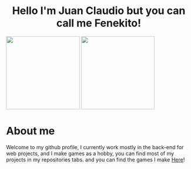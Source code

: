 <h1 align="center">Hello I'm Juan Claudio but you can call me Fenekito!</h1>
<div>
  <img height="200em" src="https://github-readme-stats.vercel.app/api?username=Fenekito"/>
  <img height="200em" src="https://github-readme-stats.vercel.app/api/top-langs/?username=Fenekito&layout=compact&langs_count=7"/>
</div>

<div>
  <h1>About me</h1>
  <p>Welcome to my github profile, I currently work mostly in the back-end for web projects, and I make games as a hobby, you can find most of my projects in my repositories tabs. and you can find the games I make <a href="https://ntls.itch.io">Here</a>!</p>
</div>
